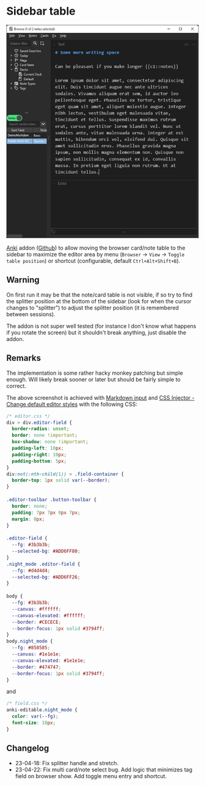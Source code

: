 # Sidebar table

![screenshot](https://github.com/TRIAEIOU/sidebar-table/blob/main/Screenshots/screenshot.jpg?raw=true)

[Anki](https://apps.ankiweb.net) addon ([Github](https://github.com/TRIAEIOU/sidebar-table)) to allow moving the browser card/note table to the sidebar to maximize the editor area by menu (`Browser` → `View` → `Toggle table position`) or shortcut (configurable, default `Ctrl+Alt+Shift+B`).

## Warning

On first run it may be that the note/card table is not visible, if so try to find the splitter position at the bottom of the sidebar (look for when the cursor changes to "splitter") to adjust the splitter position (it is remembered between sessions).

The addon is not super well tested (for instance I don't know what happens if you rotate the screen) but it shouldn't break anything, just disable the addon.

## Remarks

The implementation is some rather hacky monkey patching but simple enough. Will likely break sooner or later but should be fairly simple to correct.

The above screenshot is achieved with [Markdown input](https://ankiweb.net/shared/info/904999275) and [CSS Injector - Change default editor styles](https://ankiweb.net/shared/info/181103283) with the following CSS:

```css
/* editor.css */
div > div.editor-field {
  border-radius: unset;
  border: none !important;
  box-shadow: none !important;
  padding-left: 10px;
  padding-right: 10px;
  padding-bottom: 5px;
}
div:not(:nth-child(1)) > .field-container {
  border-top: 1px solid var(--border);
}

.editor-toolbar .button-toolbar {
  border: none;
  padding: 7px 7px 0px 7px;
  margin: 0px;
}

.editor-field {
  --fg: #3b3b3b;
  --selected-bg: #ADD6FF80;
}
.night_mode .editor-field {
  --fg: #d4d4d4;
  --selected-bg: #ADD6FF26;
}

body {
  --fg: #3b3b3b;
  --canvas: #ffffff;
  --canvas-elevated: #ffffff;
  --border: #CECECE;
  --border-focus: 1px solid #3794ff;
}
body.night_mode {
  --fg: #858585;
  --canvas: #1e1e1e;
  --canvas-elevated: #1e1e1e;
  --border: #474747;
  --border-focus: 1px solid #3794ff;
}
```

and

```css
/* field.css */
anki-editable.night_mode {
  color: var(--fg);
  font-size: 18px;
}
```

## Changelog

- 23-04-18: Fix splitter handle and stretch.
- 23-04-22: Fix multi card/note select bug. Add logic that minimizes tag field on browser show. Add toggle menu entry and shortcut.
